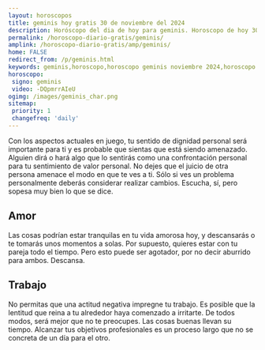 ```yaml
---
layout: horoscopos
title: geminis hoy gratis 30 de noviembre del 2024 
description: Horóscopo del dia de hoy para geminis. Horoscopo de hoy 30 de noviembre del 2024. Las predicciones de amor, trabajo, vida personal gratis.
permalink: /horoscopo-diario-gratis/geminis/
amplink: /horoscopo-diario-gratis/amp/geminis/
home: FALSE
redirect_from: /p/geminis.html
keywords: geminis,horoscopo,horoscopo geminis noviembre 2024,horoscopo geminis hoy,tarot geminis noviembre 2024,horoscopo geminis,tarot geminis hoy,horoscopo de hoy,horoscopo diario,tarot del amor,horoscopo de hoy geminis,horoscopo diario del tarot, Horoscopo de hoy geminis 30 de noviembre del 2024,horóscopo del día,signos zodiacales 2024, el horoscopo de hoy
horoscopo:
 signo: geminis
 video: -DQpmrrAIeU
ogimg: /images/geminis_char.png
sitemap:
 priority: 1
 changefreq: 'daily'
---
```



Con los aspectos actuales en juego, tu sentido de dignidad personal será importante para ti y es probable que sientas que está siendo amenazado. Alguien dirá o hará algo que lo sentirás como una confrontación personal para tu sentimiento de valor personal. No dejes que el juicio de otra persona amenace el modo en que te ves a ti. Sólo si ves un problema personalmente deberás considerar realizar cambios. Escucha, sí, pero sopesa muy bien lo que se dice.

## Amor

Las cosas podrían estar tranquilas en tu vida amorosa hoy, y descansarás o te tomarás unos momentos a solas. Por supuesto, quieres estar con tu pareja todo el tiempo. Pero esto puede ser agotador, por no decir aburrido para ambos. Descansa.

## Trabajo

No permitas que una actitud negativa impregne tu trabajo. Es posible que la lentitud que reina a tu alrededor haya comenzado a irritarte. De todos modos, será mejor que no te preocupes. Las cosas buenas llevan su tiempo. Alcanzar tus objetivos profesionales es un proceso largo que no se concreta de un día para el otro.